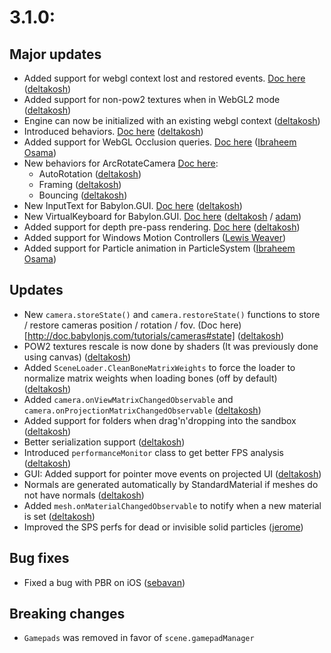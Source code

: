 # 3.1.0:

## Major updates
- Added support for webgl context lost and restored events. [Doc here](http://doc.babylonjs.com/tutorials/optimizing_your_scene#handling-webgl-context-lost) ([deltakosh](https://github.com/deltakosh))
- Added support for non-pow2 textures when in WebGL2 mode ([deltakosh](https://github.com/deltakosh))
- Engine can now be initialized with an existing webgl context ([deltakosh](https://github.com/deltakosh))
- Introduced behaviors. [Doc here](http://doc.babylonjs.com/overviews/behaviors) ([deltakosh](https://github.com/deltakosh))
- Added support for WebGL Occlusion queries. [Doc here](http://doc.babylonjs.com/overviews/occlusionquery) ([Ibraheem Osama](https://github.com/IbraheemOsama))
- New behaviors for ArcRotateCamera [Doc here](http://doc.babylonjs.com/overviews/behaviors): 
  - AutoRotation ([deltakosh](https://github.com/deltakosh))
  - Framing ([deltakosh](https://github.com/deltakosh))
  - Bouncing ([deltakosh](https://github.com/deltakosh))
- New InputText for Babylon.GUI. [Doc here](http://doc.babylonjs.com/overviews/gui#inputtext) ([deltakosh](https://github.com/deltakosh))
- New VirtualKeyboard for Babylon.GUI. [Doc here](http://doc.babylonjs.com/overviews/gui#virtualkeyboard) ([deltakosh](https://github.com/deltakosh) / [adam](https://github.com/abow))
- Added support for depth pre-pass rendering. [Doc here](http://doc.babylonjs.com/tutorials/transparency_and_how_meshes_are_rendered#depth-pre-pass-meshes) ([deltakosh](https://github.com/deltakosh))
- Added support for Windows Motion Controllers ([Lewis Weaver](https://github.com/leweaver))
- Added support for Particle animation in ParticleSystem ([Ibraheem Osama](https://github.com/IbraheemOsama))

## Updates
- New `camera.storeState()` and `camera.restoreState()` functions to store / restore cameras position / rotation / fov. (Doc here)[http://doc.babylonjs.com/tutorials/cameras#state] ([deltakosh](https://github.com/deltakosh))
- POW2 textures rescale is now done by shaders (It was previously done using canvas) ([deltakosh](https://github.com/deltakosh))
- Added `SceneLoader.CleanBoneMatrixWeights` to force the loader to normalize matrix weights when loading bones (off by default) ([deltakosh](https://github.com/deltakosh)) 
- Added `camera.onViewMatrixChangedObservable` and `camera.onProjectionMatrixChangedObservable` ([deltakosh](https://github.com/deltakosh))
- Added support for folders when drag'n'dropping into the sandbox ([deltakosh](https://github.com/deltakosh))
- Better serialization support ([deltakosh](https://github.com/deltakosh))
- Introduced `performanceMonitor` class to get better FPS analysis ([deltakosh](https://github.com/deltakosh))
- GUI: Added support for pointer move events on projected UI ([deltakosh](https://github.com/deltakosh))
- Normals are generated automatically by StandardMaterial if meshes do not have normals ([deltakosh](https://github.com/deltakosh))
- Added `mesh.onMaterialChangedObservable` to notify when a new material is set ([deltakosh](https://github.com/deltakosh))
- Improved the SPS perfs for dead or invisible solid particles ([jerome](https://github.com/jbousquie))  

## Bug fixes
- Fixed a bug with PBR on iOS ([sebavan](https://github.com/sebavan))

## Breaking changes
- `Gamepads` was removed in favor of `scene.gamepadManager`
